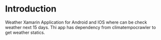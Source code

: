 # Introduction 
Weather Xamarin Application for Android and IOS where can be check weather next 15 days.
Thi app has dependency from climatempocrawler to get weather statics.
